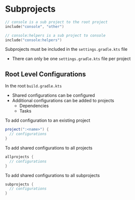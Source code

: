 # Subprojects

```kotlin
// console is a sub project to the root project
include("console", "other")

// console:helpers is a sub project to console
include("console:helpers")
```

Subprojects must be included in the `settings.gradle.kts` file

- There can only be one `settings.gradle.kts` file per project

## Root Level Configurations

In the root `build.gradle.kts`

- Shared configurations can be configured
- Additional configurations can be added to projects
  - Dependencies
  - Tasks

To add configuration to an existing project

```gradle
project(":<name>") {
  // configurations
}
```

To add shared configurations to all projects

```kotlin
allprojects {
  // configurations
}
```

To add shared configurations to all subprojects

```kotlin
subprojects {
  // configurations
}
```

